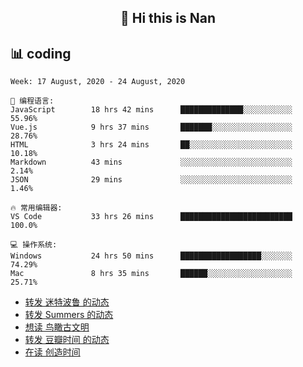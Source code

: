 <h2 align="center">👋 Hi this is Nan</h2>

## 📊 coding

<!--START_SECTION:waka-->
```text
Week: 17 August, 2020 - 24 August, 2020

💬 编程语言: 
JavaScript        18 hrs 42 mins      ██████████████░░░░░░░░░░░   55.96% 
Vue.js            9 hrs 37 mins       ███████░░░░░░░░░░░░░░░░░░   28.76% 
HTML              3 hrs 24 mins       ██░░░░░░░░░░░░░░░░░░░░░░░   10.18% 
Markdown          43 mins             ░░░░░░░░░░░░░░░░░░░░░░░░░   2.14% 
JSON              29 mins             ░░░░░░░░░░░░░░░░░░░░░░░░░   1.46%

🔥 常用编辑器: 
VS Code           33 hrs 26 mins      █████████████████████████   100.0%

💻 操作系统: 
Windows           24 hrs 50 mins      ██████████████████░░░░░░░   74.29% 
Mac               8 hrs 35 mins       ██████░░░░░░░░░░░░░░░░░░░   25.71%

```


<!--END_SECTION:waka-->
<!-- DOUBAN-ACTIVITIES:START -->
- [转发 迷特波鲁 的动态](https://www.douban.com/doubanapp/dispatch?uri=/status/3081001491/)
- [转发 Summers 的动态](https://www.douban.com/doubanapp/dispatch?uri=/status/3079637476/)
- [想读 鸟瞰古文明](https://www.douban.com/doubanapp/dispatch?uri=/status/3076344281/)
- [转发 豆瓣时间 的动态](https://www.douban.com/doubanapp/dispatch?uri=/status/3075462821/)
- [在读 创造时间](https://www.douban.com/doubanapp/dispatch?uri=/status/3072391701/)
<!-- DOUBAN-ACTIVITIES:END -->
